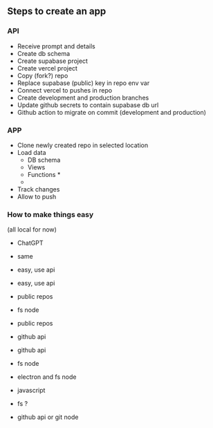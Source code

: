 ## Steps to create an app

### API
  - Receive prompt and details
  - Create db schema
  - Create supabase project
  - Create vercel project
  - Copy (fork?) repo
  - Replace supabase (public) key in repo env var
  - Connect vercel to pushes in repo
  - Create development and production branches
  - Update github secrets to contain supabase db url
  - Github action to migrate on commit (development and production)

### APP
  - Clone newly created repo in selected location
  - Load data
    - DB schema
    - Views
    - Functions *
    - 
  - Track changes
  - Allow to push


### How to make things easy
  (all local for now)
  - ChatGPT
  - same
  - easy, use api
  - easy, use api
  - public repos
  - fs node
  - public repos
  - github api
  - github api
  - fs node
  
  - electron and fs node
  - javascript
  - fs ?
  - github api or git node

   